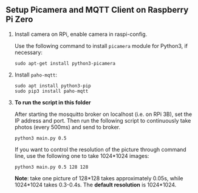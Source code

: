 ## Setup Picamera and MQTT Client on Raspberry Pi Zero

1. Install camera on RPi, enable camera in raspi-config.

   Use the following command to install `picamera` module for Python3, if necessary:

   ```shell
   sudo apt-get install python3-picamera
   ```

2. Install `paho-mqtt`:

   ```shell
   sudo apt install python3-pip
   sudo pip3 install paho-mqtt
   ```
   
3. **To run the script in this folder**

   After starting the mosquitto broker on localhost (i.e. on RPi 3B), set the IP address and port. Then run the following script to continuously take photos (every 500ms) and send to broker.

   ```shell
   python3 main.py 0.5
   ```
   
   If you want to control the resolution of the picture through command line, use the following one to take 1024*1024 images:
   
   ```shell
   python3 main.py 0.5 128 128
   ```
   
   **Note**: take one picture of 128*128 takes approximately 0.05s, while 1024\*1024 takes 0.3-0.4s. The **default resolution** is 1024\*1024. 